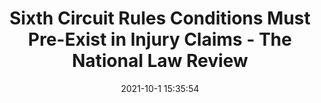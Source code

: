 ---
"title": "Sixth Circuit Rules Conditions Must Pre-Exist in Injury Claims - The National Law Review"
"date": "2021-10-1 15:35:54"
"feed_name": "GOOGLENEWSINDUSTRIAL"
"feed_website": "https://news.google.com/search?q=industrial%2Bincident&hl=en-US&gl=US&ceid=US:en"
"feed_rss": "https://news.google.com/rss/search?q=industrial%2Bincident&hl=en-US&gl=US&ceid=US:en"
"link": "https://www.natlawreview.com/article/cart-horse-claimant-must-prove-condition-pre-existed-injury-substantial-aggravation"
"source": "{'href': 'https://www.natlawreview.com', 'title': 'The National Law Review'}"
"file": "_posts/2021-1-1-b11b858d9deb9e7bf944353d569b090e09676dcc.md"
"accident": "0"
"drilling": "0"
"dead": "0"
"injured": "0"
"arrested": "0"
"where": "unknown site"
"causes": "unknown"
"place": "unknown place"
---